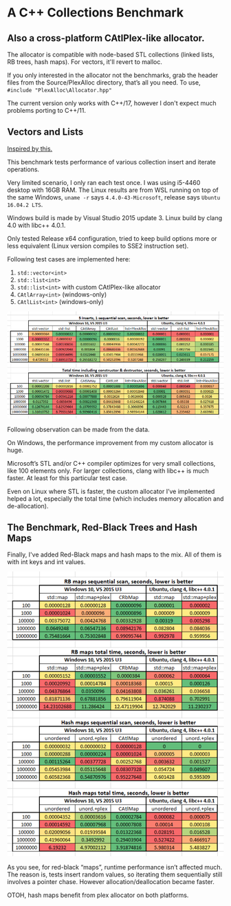 # A C++ Collections Benchmark #

## Also a cross-platform CAtlPlex-like allocator.

The allocator is compatible with node-based STL collections (linked lists, RB trees, hash maps). For vectors, it'll revert to malloc.

If you only interested in the allocator not the benchmarks, grab the header files from the Source/PlexAlloc directory, that’s all you need. To use, `#include "PlexAlloc\Allocator.hpp"`

The current version only works with C++/17, however I don't expect much problems porting to C++/11.

## Vectors and Lists

[Inspired by this.](https://jackmott.github.io/programming/2016/08/20/when-bigo-foolsya.html)

This benchmark tests performance of various collection insert and iterate operations.

Very limited scenario, I only ran each test once. I was using i5-4460 desktop with 16GB RAM. The Linux results are from WSL running on top of the same Windows, `uname -r` says `4.4.0-43-Microsoft`, release says `Ubuntu 16.04.2 LTS`.

Windows build is made by Visual Studio 2015 update 3. Linux build by clang 4.0 with libc++ 4.0.1.

Only tested Release x64 configuration, tried to keep build options more or less equivalent (Linux version compiles to SSE2 instruction set).

Following test cases are implemented here:

1. `std::vector<int>`
1. `std::list<int>`
1. `std::list<int>` with custom CAtlPlex-like allocator
1. `CAtlArray<int>` (windows-only)
1. `CAtlList<int>` (windows-only)


![And here’s the results.](results2-table.png)

Following observation can be made from the data.

On Windows, the performance improvement from my custom allocator is huge.

Microsoft’s STL and/or C++ compiler optimizes for very small collections, like 100 elements only. For larger collections, clang with libc++ is much faster. At least for this particular test case.

Even on Linux where STL is faster, the custom allocator I’ve implemented helped a lot, especially the total time (which includes memory allocation and de-allocation).

## The Benchmark, Red-Black Trees and Hash Maps

Finally, I've added Red-Black maps and hash maps to the mix. All of them is with int keys and int values.

![Here’s the results.](result-maps.png)

As you see, for red-black “maps”, runtime performance isn’t affected much. The reason is, tests insert random values, so iterating them sequentially still involves a pointer chase. However allocation/deallocation became faster.

OTOH, hash maps benefit from plex allocator on both platforms.
